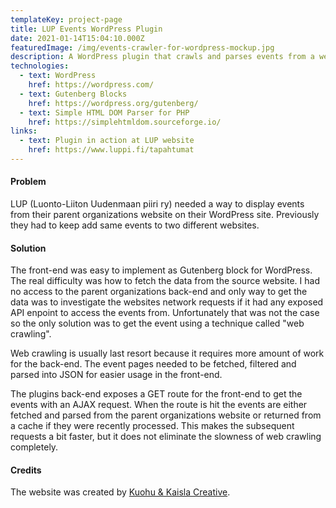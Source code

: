 ```yaml
---
templateKey: project-page
title: LUP Events WordPress Plugin
date: 2021-01-14T15:04:10.000Z
featuredImage: /img/events-crawler-for-wordpress-mockup.jpg
description: A WordPress plugin that crawls and parses events from a website and displays them in another.
technologies:
  - text: WordPress
    href: https://wordpress.com/
  - text: Gutenberg Blocks
    href: https://wordpress.org/gutenberg/
  - text: Simple HTML DOM Parser for PHP
    href: https://simplehtmldom.sourceforge.io/
links:
  - text: Plugin in action at LUP website
    href: https://www.luppi.fi/tapahtumat
---
```


#### Problem

LUP (Luonto-Liiton Uudenmaan piiri ry) needed a way to display events from their parent organizations website on their WordPress site. Previously they had to keep add same events to two different websites.

#### Solution

The front-end was easy to implement as Gutenberg block for WordPress. The real difficulty was how to fetch the data from the source website. I had no access to the parent organizations back-end and only way to get the data was to investigate the websites network requests if it had any exposed API enpoint to access the events from. Unfortunately that was not the case so the only solution was to get the event using a technique called "web crawling".

Web crawling is usually last resort because it requires more amount of work for the back-end. The event pages needed to be fetched, filtered and parsed into JSON for easier usage in the front-end.

The plugins back-end exposes a GET route for the front-end to get the events with an AJAX request. When the route is hit the events are either fetched and parsed from the parent organizations website or returned from a cache if they were recently processed. This makes the subsequent requests a bit faster, but it does not eliminate the slowness of web crawling completely.

#### Credits

The website was created by [Kuohu & Kaisla Creative](https://kuohukaisla.com).